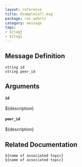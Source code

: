 ```yaml
---
layout: reference
title: ExampleCall.msg
package: ros_webrtc
category: message
tags: 
- ${tag}
- ${tag}
---
```


## Message Definition
```
string id
string peer_id
```

## Arguments
#### `id`
${description}

#### `peer_id`
${description}

## Related Documentation
``${name of associated topic}``  
``${name of associated topic}``  
